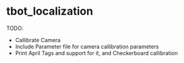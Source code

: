 # tbot_localization

TODO:
- Callibrate Camera
- Include Parameter file for camera callibration parameters
- Print April Tags and support for it, and Checkerboard callibration 
